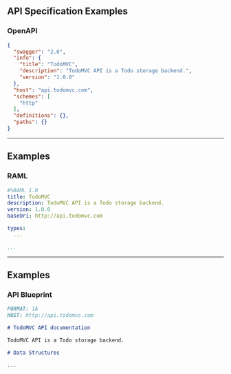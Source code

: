 ## API Specification Examples

### OpenAPI

```json
{
  "swagger": "2.0",
  "info": {
    "title": "TodoMVC",
    "description": "TodoMVC API is a Todo storage backend.",
    "version": "1.0.0"
  },
  "host": "api.todomvc.com",
  "schemes": [
    "http"
  ],
  "definitions": {},
  "paths": {}
}
```

---

## Examples

### RAML

```yaml
#%RAML 1.0
title: TodoMVC
description: TodoMVC API is a Todo storage backend.
version: 1.0.0
baseUri: http://api.todomvc.com

types:
  ...

...
```

---

## Examples

### API Blueprint

```markdown
FORMAT: 1A
HOST: http://api.todomvc.com

# TodoMVC API documentation

TodoMVC API is a Todo storage backend.

# Data Structures

...
```
